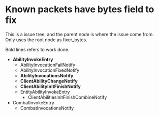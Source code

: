 ﻿# Known packets have bytes field to fix
This is a issue tree, and the parent node is where the issue come from.   
Only uses the root node as fixer_bytes. 

Bold lines refers to work done.

- **AbilityInvokeEntry**
  - AbilityInvocationFailNotify
  - AbilityInvocationFixedNotify
  - **AbilityInvocationsNotify**
  - **ClientAbilityChangeNotify**
  - **ClientAbilityInitFinishNotify**
  - EntityAbilityInvokeEntry
    - ClientAbilitiesInitFinishCombineNotify
- CombatInvokeEntry
  - CombatInvocationsNotify